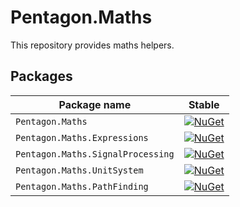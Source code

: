 # Pentagon.Maths

This repository provides maths helpers.

## Packages

Package name|Stable                                      
---|---
`Pentagon.Maths`| [![NuGet][nuget-badge]][nuget]    
`Pentagon.Maths.Expressions`| [![NuGet][nuget-badge-a]][nuget-a]   
`Pentagon.Maths.SignalProcessing`| [![NuGet][nuget-badge-b]][nuget-b]  
`Pentagon.Maths.UnitSystem`| [![NuGet][nuget-badge-c]][nuget-c] 
`Pentagon.Maths.PathFinding`| [![NuGet][nuget-badge-d]][nuget-d]    

[nuget]: https://www.nuget.org/packages/Pentagon.Maths/
[nuget-a]: https://www.nuget.org/packages/Pentagon.Maths.Expressions/
[nuget-b]: https://www.nuget.org/packages/Pentagon.Maths.SignalProcessing/
[nuget-c]: https://www.nuget.org/packages/Pentagon.Maths.UnitSystem/
[nuget-d]: https://www.nuget.org/packages/Pentagon.Maths.PathFinding/
[nuget-badge]: https://img.shields.io/nuget/v/Pentagon.Maths.svg?style=flat-square&label=nuget
[nuget-badge-a]: https://img.shields.io/nuget/v/Pentagon.Maths.Expressions.svg?style=flat-square&label=nuget
[nuget-badge-b]: https://img.shields.io/nuget/v/Pentagon.Maths.SignalProcessing.svg?style=flat-square&label=nuget
[nuget-badge-c]: https://img.shields.io/nuget/v/Pentagon.Maths.UnitSystem.svg?style=flat-square&label=nuget
[nuget-badge-d]: https://img.shields.io/nuget/v/Pentagon.Maths.PathFinding.svg?style=flat-square&label=nuget
